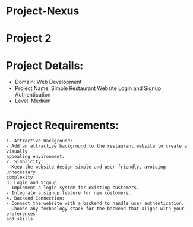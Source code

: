 # Project-Nexus
# Project 2
# Project Details:
  - Domain: Web Development
  - Project Name: Simple Restaurant Website Login and Signup Authentication
  - Level: Medium
# Project Requirements:
    1. Attractive Background:
    - Add an attractive background to the restaurant website to create a visually
    appealing environment.
    2. Simplicity:
    - Keep the website design simple and user-friendly, avoiding unnecessary
    complexity.
    3. Login and Signup:
    - Implement a login system for existing customers.
    - Integrate a signup feature for new customers.
    4. Backend Connection:
    - Connect the website with a backend to handle user authentication.
    - Choose any technology stack for the backend that aligns with your preferences
    and skills.
